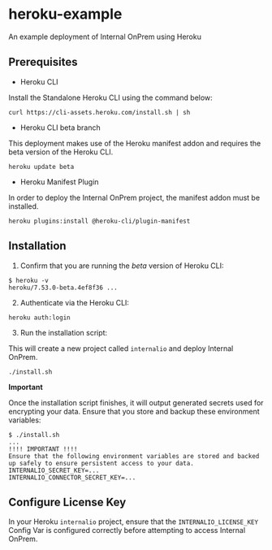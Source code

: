 # heroku-example

An example deployment of Internal OnPrem using Heroku

## Prerequisites

- Heroku CLI

Install the Standalone Heroku CLI using the command below:
```
curl https://cli-assets.heroku.com/install.sh | sh
```
- Heroku CLI beta branch

This deployment makes use of the Heroku manifest addon and requires the beta version of the Heroku CLI.
```
heroku update beta
```
- Heroku Manifest Plugin

In order to deploy the Internal OnPrem project, the manifest addon must be installed.
```
heroku plugins:install @heroku-cli/plugin-manifest
```

## Installation

1. Confirm that you are running the *beta* version of Heroku CLI:
```
$ heroku -v
heroku/7.53.0-beta.4ef8f36 ...
```
2. Authenticate via the Heroku CLI:
```
heroku auth:login
```
3. Run the installation script:

This will create a new project called `internalio` and deploy Internal OnPrem.
```
./install.sh
```

**Important**

Once the installation script finishes, it will output generated secrets used for encrypting your data. Ensure that you store and backup these environment variables:

```
$ ./install.sh
...
!!!! IMPORTANT !!!!
Ensure that the following environment variables are stored and backed up safely to ensure persistent access to your data.
INTERNALIO_SECRET_KEY=...
INTERNALIO_CONNECTOR_SECRET_KEY=...
```

## Configure License Key
In your Heroku `internalio` project, ensure that the `INTERNALIO_LICENSE_KEY` Config Var is configured correctly before attempting to access Internal OnPrem.

